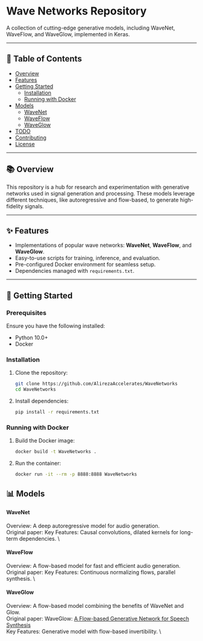 # Wave Networks Repository  
A collection of cutting-edge generative models, including WaveNet, WaveFlow, and WaveGlow, implemented in Keras.

---

## 📖 Table of Contents  
- [Overview](#overview)  
- [Features](#features)  
- [Getting Started](#getting-started)  
  - [Installation](#installation)  
  - [Running with Docker](#running-with-docker)  
- [Models](#models)  
  - [WaveNet](#wavenet)  
  - [WaveFlow](#waveflow)  
  - [WaveGlow](#waveglow)  
- [TODO](#todo)  
- [Contributing](#contributing)  
- [License](#license)  

---

## 📚 Overview  
This repository is a hub for research and experimentation with generative networks used in signal generation and processing. These models leverage different techniques, like autoregressive and flow-based, to generate high-fidelity signals.

---

## ✨ Features  
- Implementations of popular wave networks: **WaveNet**, **WaveFlow**, and **WaveGlow**.  
- Easy-to-use scripts for training, inference, and evaluation.  
- Pre-configured Docker environment for seamless setup.  
- Dependencies managed with `requirements.txt`.  

---

## 🚀 Getting Started  

### Prerequisites  
Ensure you have the following installed:  
- Python 10.0+  
- Docker  

### Installation  
1. Clone the repository:  
   ```bash  
   git clone https://github.com/AlirezaAccelerates/WaveNetworks
   cd WaveNetworks
   ```

2. Install dependencies:
    ```bash
    pip install -r requirements.txt  
    ```

### Running with Docker
1. Build the Docker image:
    ```bash 
    docker build -t WaveNetworks .  
    ```
2. Run the container:
    ```bash
    docker run -it --rm -p 8888:8888 WaveNetworks 
    ```

## 📊 Models
#### WaveNet
Overview: A deep autoregressive model for audio generation. \
Original paper: 
Key Features: Causal convolutions, dilated kernels for long-term dependencies. \
#### WaveFlow
Overview: A flow-based model for fast and efficient audio generation. \
Original paper: 
Key Features: Continuous normalizing flows, parallel synthesis. \
#### WaveGlow
Overview: A flow-based model combining the benefits of WaveNet and Glow. \
Original paper: WaveGlow: [A Flow-based Generative Network for Speech Synthesis](https://arxiv.org/abs/1811.00002) \
Key Features: Generative model with flow-based invertibility. \